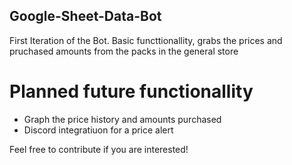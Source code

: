 ## Google-Sheet-Data-Bot

First Iteration of the Bot.
Basic functtionallity, grabs the prices and pruchased amounts from the packs in the general store

# Planned future functionallity
- Graph the price history and amounts purchased
- Discord integratiuon for a price alert


Feel free to contribute if you are interested!
